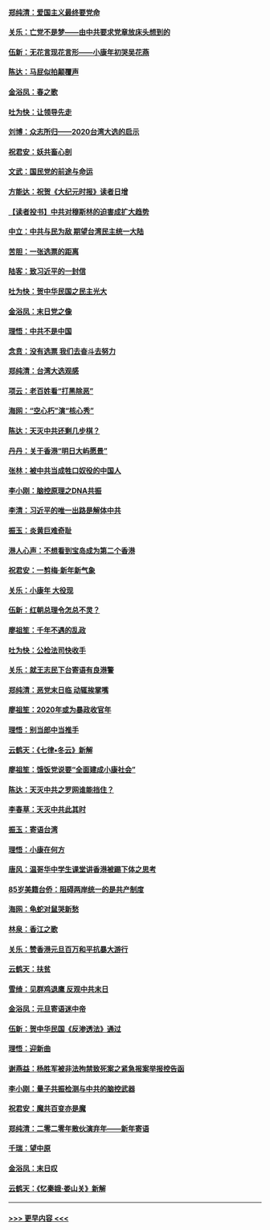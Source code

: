 #### [郑纯清：爱国主义最终要党命](../pages/nsc993/n11802197.md?t=01182131) 
#### [关乐：亡党不是梦——由中共要求党章放床头想到的](../pages/nsc993/n11802156.md?t=01182131) 
#### [伍新：无花言现花言形——小康年初哭吴花燕](../pages/nsc993/n11800044.md?t=01182131) 
#### [陈达：马屁似拍颠覆声](../pages/nsc993/n11800010.md?t=01182131) 
#### [金浴凤：春之歌](../pages/nsc993/n11797687.md?t=01182131) 
#### [吐为快：让领导先走](../pages/nsc993/n11797512.md?t=01182131) 
#### [刘博：众志所归——2020台湾大选的启示](../pages/nsc993/n11796878.md?t=01182131) 
#### [祝君安：妖共畜心剖](../pages/nsc993/n11794273.md?t=01182131) 
#### [文武：国民党的前途与命运](../pages/nsc993/n11794198.md?t=01182131) 
#### [方能达：祝贺《大纪元时报》读者日增](../pages/nsc993/n11793807.md?t=01182131) 
#### [【读者投书】中共对穆斯林的迫害成扩大趋势](../pages/nsc993/n11791371.md?t=01182131) 
#### [中立：中共与民为敌 期望台湾民主统一大陆](../pages/nsc993/n11790392.md?t=01182131) 
#### [苦胆：一张选票的距离](../pages/nsc993/n11788914.md?t=01182131) 
#### [陆客：致习近平的一封信](../pages/nsc993/n11788867.md?t=01182131) 
#### [吐为快：贺中华民国之民主光大](../pages/nsc993/n11788618.md?t=01182131) 
#### [金浴凤：末日党之像](../pages/nsc993/n11787475.md?t=01182131) 
#### [理悟：中共不是中国](../pages/nsc993/n11787463.md?t=01182131) 
#### [念贲：没有选票  我们去奋斗去努力](../pages/nsc993/n11787398.md?t=01182131) 
#### [郑纯清：台湾大选观感](../pages/nsc993/n11786210.md?t=01182131) 
#### [项云：老百姓看“打黑除恶”](../pages/nsc993/n11785398.md?t=01182131) 
#### [海网：“空心朽”演“核心秀”](../pages/nsc993/n11783874.md?t=01182131) 
#### [陈达：天灭中共还剩几步棋？](../pages/nsc993/n11783719.md?t=01182131) 
#### [丹丹：关于香港“明日大屿愿景”](../pages/nsc993/n11783273.md?t=01182131) 
#### [张林：被中共当成牲口奴役的中国人](../pages/nsc993/n11782397.md?t=01182131) 
#### [李小刚：脑控原理之DNA共振](../pages/nsc993/n11780962.md?t=01182131) 
#### [李清：习近平的唯一出路是解体中共](../pages/nsc993/n11780866.md?t=01182131) 
#### [振玉：炎黄巨难奇耻](../pages/nsc993/n11779632.md?t=01182131) 
#### [港人心声：不想看到宝岛成为第二个香港](../pages/nsc993/n11778817.md?t=01182131) 
#### [祝君安：一剪梅‧新年新气象](../pages/nsc993/n11776340.md?t=01182131) 
#### [关乐：小康年 大役现](../pages/nsc993/n11774213.md?t=01182131) 
#### [伍新：红朝总理令怎总不灵？](../pages/nsc993/n11770813.md?t=01182131) 
#### [廖祖笙：千年不遇的乱政](../pages/nsc993/n11770373.md?t=01182131) 
#### [吐为快：公检法司快收手](../pages/nsc993/n11770359.md?t=01182131) 
#### [关乐：就王志民下台寄语有良港警](../pages/nsc993/n11769903.md?t=01182131) 
#### [郑纯清：恶党末日临 动辄挨掌嘴](../pages/nsc993/n11769356.md?t=01182131) 
#### [廖祖笙：2020年或为暴政收官年](../pages/nsc993/n11768216.md?t=01182131) 
#### [理悟：别当郎中当推手](../pages/nsc993/n11768243.md?t=01182131) 
#### [云鹤天：《七律▪冬云》新解](../pages/nsc993/n11768204.md?t=01182131) 
#### [廖祖笙：饿饭党说要“全面建成小康社会”](../pages/nsc993/n11767482.md?t=01182131) 
#### [陈达：天灭中共之罗网谁能挡住？](../pages/nsc993/n11767465.md?t=01182131) 
#### [李春草：天灭中共此其时](../pages/nsc993/n11767452.md?t=01182131) 
#### [振玉：寄语台湾](../pages/nsc993/n11767432.md?t=01182131) 
#### [理悟：小康在何方](../pages/nsc993/n11767394.md?t=01182131) 
#### [唐风：温哥华中学生课堂讲香港被踢下体之思考](../pages/nsc993/n11766848.md?t=01182131) 
#### [85岁美籍台侨：阻碍两岸统一的是共产制度](../pages/nsc993/n11765043.md?t=01182131) 
#### [海网：龟蛇对鼠哭新愁](../pages/nsc993/n11764895.md?t=01182131) 
#### [林泉：香江之歌](../pages/nsc993/n11764415.md?t=01182131) 
#### [关乐：赞香港元旦百万和平抗暴大游行](../pages/nsc993/n11764382.md?t=01182131) 
#### [云鹤天：扶贫](../pages/nsc993/n11764245.md?t=01182131) 
#### [雪绮：见群鸡退鹰  反观中共末日](../pages/nsc993/n11762112.md?t=01182131) 
#### [金浴凤：元旦寄语迷中帝](../pages/nsc993/n11761788.md?t=01182131) 
#### [伍新：贺中华民国《反渗透法》通过](../pages/nsc993/n11761994.md?t=01182131) 
#### [理悟：迎新曲](../pages/nsc993/n11761152.md?t=01182131) 
#### [谢燕益：杨胜军被非法拘禁致死案之紧急报案举报控告函](../pages/nsc993/n11756134.md?t=01182131) 
#### [李小刚：量子共振检测与中共的脑控武器](../pages/nsc993/n11754518.md?t=01182131) 
#### [祝君安：魔共百变亦是魔](../pages/nsc993/n11754469.md?t=01182131) 
#### [郑纯清：二零二零年散伙演弃年——新年寄语](../pages/nsc993/n11754195.md?t=01182131) 
#### [千瑞：望中原](../pages/nsc993/n11754159.md?t=01182131) 
#### [金浴凤：末日叹](../pages/nsc993/n11752359.md?t=01182131) 
#### [云鹤天：《忆秦娥‧娄山关》新解](../pages/nsc993/n11752348.md?t=01182131) 

----
#### [ >>> 更早内容 <<< ](../indexes/nsc993-earlier.md)
